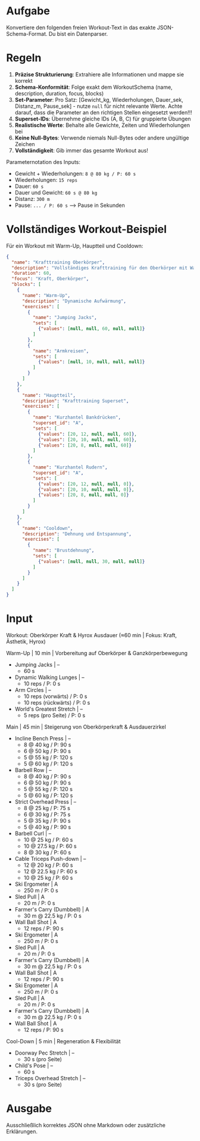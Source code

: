 # Aufgabe
Konvertiere den folgenden freien Workout-Text in das exakte JSON-Schema-Format. Du bist ein Datenparser.

# Regeln
1. **Präzise Strukturierung**: Extrahiere alle Informationen und mappe sie korrekt
2. **Schema-Konformität**: Folge exakt dem WorkoutSchema (name, description, duration, focus, blocks)
3. **Set-Parameter**: Pro Satz: [Gewicht_kg, Wiederholungen, Dauer_sek, Distanz_m, Pause_sek] - nutze `null` für nicht relevante Werte. Achte darauf, dass die Parameter an den richtigen Stellen eingesetzt werden!!!
4. **Superset-IDs**: Übernehme gleiche IDs (A, B, C) für gruppierte Übungen
5. **Realistische Werte**: Behalte alle Gewichte, Zeiten und Wiederholungen bei
6. **Keine Null-Bytes**: Verwende niemals Null-Bytes oder andere ungültige Zeichen
7. **Vollständigkeit**: Gib immer das gesamte Workout aus!

Parameternotation des Inputs:
- Gewicht + Wiederholungen: `8 @ 80 kg / P: 60 s`
- Wiederholungen: `15 reps`
- Dauer: `60 s`
- Dauer und Gewicht: `60 s @ 80 kg`
- Distanz: `300 m`
- Pause: `... / P: 60 s` --> Pause in Sekunden


# Vollständiges Workout-Beispiel
Für ein Workout mit Warm-Up, Hauptteil und Cooldown:
```json
{
  "name": "Krafttraining Oberkörper",
  "description": "Vollständiges Krafttraining für den Oberkörper mit Warm-Up und Cooldown",
  "duration": 60,
  "focus": "Kraft, Oberkörper",
  "blocks": [
    {
      "name": "Warm-Up",
      "description": "Dynamische Aufwärmung",
      "exercises": [
        {
          "name": "Jumping Jacks",
          "sets": [
            {"values": [null, null, 60, null, null]}
          ]
        },
        {
          "name": "Armkreisen",
          "sets": [
            {"values": [null, 10, null, null, null]}
          ]
        }
      ]
    },
    {
      "name": "Hauptteil",
      "description": "Krafttraining Superset",
      "exercises": [
        {
          "name": "Kurzhantel Bankdrücken",
          "superset_id": "A",
          "sets": [
            {"values": [20, 12, null, null, 60]},
            {"values": [20, 10, null, null, 60]},
            {"values": [20, 8, null, null, 60]}
          ]
        },
        {
          "name": "Kurzhantel Rudern",
          "superset_id": "A",
          "sets": [
            {"values": [20, 12, null, null, 0]},
            {"values": [20, 10, null, null, 0]},
            {"values": [20, 8, null, null, 0]}
          ]
        }
      ]
    },
    {
      "name": "Cooldown",
      "description": "Dehnung und Entspannung",
      "exercises": [
        {
          "name": "Brustdehnung",
          "sets": [
            {"values": [null, null, 30, null, null]}
          ]
        }
      ]
    }
  ]
}
```

# Input
Workout: Oberkörper Kraft & Hyrox Ausdauer (≈60 min | Fokus: Kraft, Ästhetik, Hyrox)

Warm-Up | 10 min | Vorbereitung auf Oberkörper & Ganzkörperbewegung
- Jumping Jacks | –
    - 60 s
- Dynamic Walking Lunges | –
    - 10 reps / P: 0 s
- Arm Circles | –
    - 10 reps (vorwärts) / P: 0 s
    - 10 reps (rückwärts) / P: 0 s
- World's Greatest Stretch | –
    - 5 reps (pro Seite) / P: 0 s

Main | 45 min | Steigerung von Oberkörperkraft & Ausdauerzirkel
- Incline Bench Press | –
    - 8 @ 40 kg / P: 90 s
    - 6 @ 50 kg / P: 90 s
    - 5 @ 55 kg / P: 120 s
    - 5 @ 60 kg / P: 120 s
- Barbell Row | –
    - 8 @ 40 kg / P: 90 s
    - 6 @ 50 kg / P: 90 s
    - 5 @ 55 kg / P: 120 s
    - 5 @ 60 kg / P: 120 s
- Strict Overhead Press | –
    - 8 @ 25 kg / P: 75 s
    - 6 @ 30 kg / P: 75 s
    - 5 @ 35 kg / P: 90 s
    - 5 @ 40 kg / P: 90 s
- Barbell Curl | –
    - 10 @ 25 kg / P: 60 s
    - 10 @ 27.5 kg / P: 60 s
    - 8 @ 30 kg / P: 60 s
- Cable Triceps Push-down | –
    - 12 @ 20 kg / P: 60 s
    - 12 @ 22.5 kg / P: 60 s
    - 10 @ 25 kg / P: 60 s
- Ski Ergometer | A
    - 250 m / P: 0 s
- Sled Pull | A
    - 20 m / P: 0 s
- Farmer's Carry (Dumbbell) | A
    - 30 m @ 22.5 kg / P: 0 s
- Wall Ball Shot | A
    - 12 reps / P: 90 s
- Ski Ergometer | A
    - 250 m / P: 0 s
- Sled Pull | A
    - 20 m / P: 0 s
- Farmer's Carry (Dumbbell) | A
    - 30 m @ 22.5 kg / P: 0 s
- Wall Ball Shot | A
    - 12 reps / P: 90 s
- Ski Ergometer | A
    - 250 m / P: 0 s
- Sled Pull | A
    - 20 m / P: 0 s
- Farmer's Carry (Dumbbell) | A
    - 30 m @ 22.5 kg / P: 0 s
- Wall Ball Shot | A
    - 12 reps / P: 90 s

Cool-Down | 5 min | Regeneration & Flexibilität
- Doorway Pec Stretch | –
    - 30 s (pro Seite)
- Child's Pose | –
    - 60 s
- Triceps Overhead Stretch | –
    - 30 s (pro Seite)

# Ausgabe
Ausschließlich korrektes JSON ohne Markdown oder zusätzliche Erklärungen. 